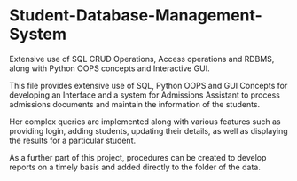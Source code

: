 # Student-Database-Management-System
Extensive use of SQL CRUD Operations, Access operations and RDBMS, along with Python OOPS concepts and Interactive GUI.

This file provides extensive use of SQL, Python OOPS and GUI Concepts for developing an Interface and a system for Admissions Assistant to process admissions documents and maintain the information of the students. 

Her complex queries are implemented along with various features such as providing login, adding students, updating their details, as well as displaying the results for a particular student. 

As a further part of this project, procedures can be created to develop reports on a timely basis and added directly to the folder of the data. 
